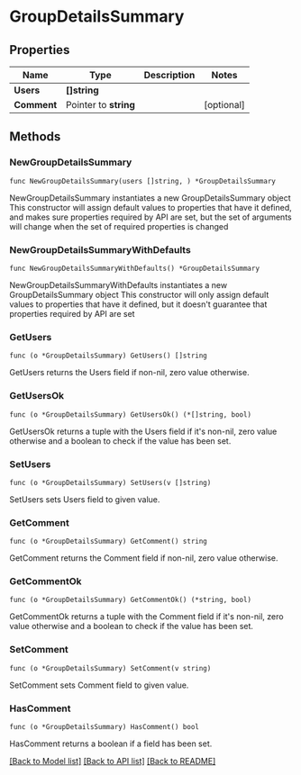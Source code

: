 # GroupDetailsSummary

## Properties

Name | Type | Description | Notes
------------ | ------------- | ------------- | -------------
**Users** | **[]string** |  | 
**Comment** | Pointer to **string** |  | [optional] 

## Methods

### NewGroupDetailsSummary

`func NewGroupDetailsSummary(users []string, ) *GroupDetailsSummary`

NewGroupDetailsSummary instantiates a new GroupDetailsSummary object
This constructor will assign default values to properties that have it defined,
and makes sure properties required by API are set, but the set of arguments
will change when the set of required properties is changed

### NewGroupDetailsSummaryWithDefaults

`func NewGroupDetailsSummaryWithDefaults() *GroupDetailsSummary`

NewGroupDetailsSummaryWithDefaults instantiates a new GroupDetailsSummary object
This constructor will only assign default values to properties that have it defined,
but it doesn't guarantee that properties required by API are set

### GetUsers

`func (o *GroupDetailsSummary) GetUsers() []string`

GetUsers returns the Users field if non-nil, zero value otherwise.

### GetUsersOk

`func (o *GroupDetailsSummary) GetUsersOk() (*[]string, bool)`

GetUsersOk returns a tuple with the Users field if it's non-nil, zero value otherwise
and a boolean to check if the value has been set.

### SetUsers

`func (o *GroupDetailsSummary) SetUsers(v []string)`

SetUsers sets Users field to given value.


### GetComment

`func (o *GroupDetailsSummary) GetComment() string`

GetComment returns the Comment field if non-nil, zero value otherwise.

### GetCommentOk

`func (o *GroupDetailsSummary) GetCommentOk() (*string, bool)`

GetCommentOk returns a tuple with the Comment field if it's non-nil, zero value otherwise
and a boolean to check if the value has been set.

### SetComment

`func (o *GroupDetailsSummary) SetComment(v string)`

SetComment sets Comment field to given value.

### HasComment

`func (o *GroupDetailsSummary) HasComment() bool`

HasComment returns a boolean if a field has been set.


[[Back to Model list]](../README.md#documentation-for-models) [[Back to API list]](../README.md#documentation-for-api-endpoints) [[Back to README]](../README.md)


